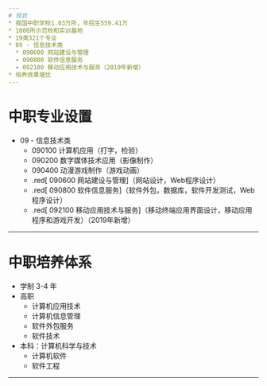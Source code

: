 ```yaml
---
# 现状
* 我国中职学校1.03万所，年招生559.41万
* 1000所示范校和实训基地
* 19类321个专业
* 09 - 信息技术类
  * 090600 网站建设与管理
  - 090800 软件信息服务
  - 092100 移动应用技术与服务（2019年新增）
* 培养效果堪忧
---
```

# 中职专业设置
* 09 - 信息技术类
  - 090100  计算机应用（打字，检验）
  - 090200  数字媒体技术应用（影像制作）
  - 090400  动漫游戏制作（游戏动画）
  - .red[ 090600  网站建设与管理]（网站设计，Web程序设计）
  - .red[ 090800  软件信息服务]（软件外包，数据库，软件开发测试，Web程序设计）
  - .red[ 092100 移动应用技术与服务]（移动终端应用界面设计，移动应用程序和游戏开发）（2019年新增）
---
# 中职培养体系
- 学制 3-4 年
- 高职
  - 计算机应用技术
  - 计算机信息管理
  - 软件外包服务
  - 软件技术
- 本科：计算机科学与技术
  - 计算机软件
  - 软件工程
---

<!-- 此图显示 509,405 名学生在 code.org 的代码小时内解决了<a href="http://learn.code.org/hoc/4">第三次</a>挑战。
粉红点是学生。点越大，学生人数越多。
黑点是部分解决方案。学生变绿的节点是正确的答案。我只显示前 200 个最常见的局部解（在 10293 个中）。
学生在尝试获得答案时会从一种局部解决方案转向另一种局部解决方案：
黑线是专家说学生<i>应该</i>（专家政策）应该做的事情。
我们的研究团队（克里斯，梅赫兰，乔恩和利奥）试图通过观察学生如何在部分解决方案空间中移动来展示如何发现专家政策。
